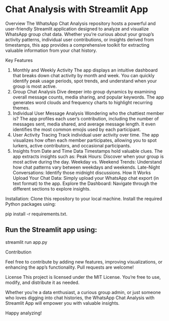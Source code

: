 # Chat Analysis with Streamlit App
Overview
The WhatsApp Chat Analysis repository hosts a powerful and user-friendly Streamlit application designed to analyze and visualize WhatsApp group chat data.
Whether you’re curious about your group’s activity patterns, individual user contributions, or insights derived from timestamps, this app provides a comprehensive toolkit for extracting valuable information from your chat history.

Key Features
1. Monthly and Weekly Activity
The app displays an intuitive dashboard that breaks down chat activity by month and week. You can quickly identify peak usage periods, spot trends, and understand when your group is most active.
2. Group Chat Analysis
Dive deeper into group dynamics by examining overall message counts, media sharing, and popular keywords. The app generates word clouds and frequency charts to highlight recurring themes.
3. Individual User Message Analysis
Wondering who the chattiest member is? The app profiles each user’s contribution, including the number of messages sent, media shared, and average message length. It even identifies the most common emojis used by each participant.
4. User Activity Tracing
Track individual user activity over time. The app visualizes how often each member participates, allowing you to spot lurkers, active contributors, and occasional participants.
5. Insights from Date and Time Data
Timestamps hold valuable clues. The app extracts insights such as:
Peak Hours: Discover when your group is most active during the day.
Weekday vs. Weekend Trends: Understand how chat patterns vary between weekdays and weekends.
Late-Night Conversations: Identify those midnight discussions.
How It Works
Upload Your Chat Data: Simply upload your WhatsApp chat export (in text format) to the app.
Explore the Dashboard: Navigate through the different sections to explore insights.

Installation:
Clone this repository to your local machine.
Install the required Python packages using:

pip install -r requirements.txt.



## Run the Streamlit app using:


streamlit run app.py


Contribution



Feel free to contribute by adding new features, improving visualizations, or enhancing the app’s functionality. Pull requests are welcome!

License
This project is licensed under the MIT License. You’re free to use, modify, and distribute it as needed.

Whether you’re a data enthusiast, a curious group admin, or just someone who loves digging into chat histories, the WhatsApp Chat Analysis with Streamlit App will empower you with valuable insights. 

Happy analyzing!
